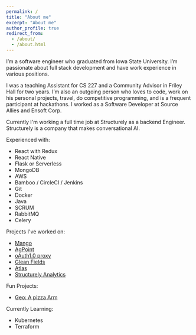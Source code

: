 ```yaml
---
permalink: /
title: "About me"
excerpt: "About me"
author_profile: true
redirect_from:
  - /about/
  - /about.html
---
```


I’m a software engineer who graduated from Iowa State University. I’m passionate about full stack development and have work experience in various positions.

I was a teaching Assistant for CS 227 and a Community Advisor in Friley Hall for two years. I’m also an outgoing person who loves to code, work on his personal projects, travel, do competitive programming, and is a frequent participant at hackathons. I worked as a Software Developer at Source Allies and Ensoft Corp.

Currently I'm working a full time job at Structurely as a backend Engineer.
Structurely is a company that makes conversational AI.

Experienced with:
  - React with Redux
  - React Native
  - Flask or Serverless
  - MongoDB
  - AWS
  - Bamboo / CircleCI / Jenkins
  - Git
  - Docker
  - Java
  - SCRUM
  - RabbitMQ
  - Celery

Projects I've worked on:
  - [Mango](https://www.complexcomputation.com/en/download-mango/)
  - [AgPoint](https://www.sourceallies.com/agpoint/)
  - [oAuth1.0 proxy](https://github.com/sourceallies/aws-oauth-1.0-proxy)
  - [Glean Fields](https://devpost.com/software/glean-fields)
  - [Atlas](http://www.ensoftcorp.com/atlas/)
  - [Structurely Analytics](https://www.structurely.com/features/reporting)

Fun Projects:
  - [Geo: A pizza Arm](https://devpost.com/software/geo-g31phm)

Currently Learning:
  - Kubernetes
  - Terraform
